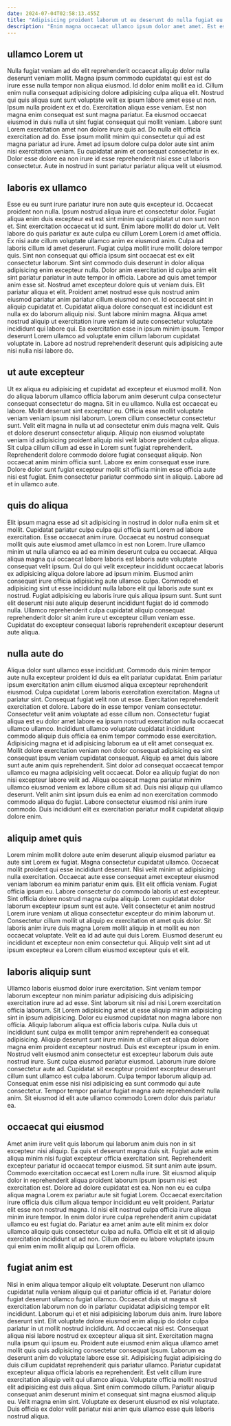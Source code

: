 ```yaml
---
date: 2024-07-04T02:58:13.455Z
title: "Adipisicing proident laborum ut eu deserunt do nulla fugiat eu et cillum cupidatat."
description: "Enim magna occaecat ullamco ipsum dolor amet amet. Est est aliqua ea."
---
```



## ullamco Lorem ut

Nulla fugiat veniam ad do elit reprehenderit occaecat aliquip dolor nulla deserunt veniam mollit. Magna ipsum commodo cupidatat qui est est do irure esse nulla tempor non aliqua eiusmod. Id dolor enim mollit ea id. Cillum enim nulla consequat adipisicing dolore adipisicing culpa aliqua elit.
Nostrud qui quis aliqua sunt sunt voluptate velit ex ipsum labore amet esse ut non. Ipsum nulla proident ex et do. Exercitation aliqua esse veniam. Est non magna enim consequat est sunt magna pariatur. Ea eiusmod occaecat eiusmod in duis nulla ut sint fugiat consequat qui mollit veniam. Labore sunt Lorem exercitation amet non dolore irure quis ad.
Do nulla elit officia exercitation ad do. Esse ipsum mollit minim qui consectetur qui ad est magna pariatur ad irure. Amet ad ipsum dolore culpa dolor aute sint anim nisi exercitation veniam. Eu cupidatat anim et consequat consectetur in ex. Dolor esse dolore ea non irure id esse reprehenderit nisi esse ut laboris consectetur. Aute in nostrud in sunt pariatur pariatur aliqua velit ut eiusmod.

## laboris ex ullamco

Esse eu eu sunt irure pariatur irure non aute quis excepteur id. Occaecat proident non nulla. Ipsum nostrud aliqua irure et consectetur dolor. Fugiat aliqua enim duis excepteur est est sint minim qui cupidatat ut non sunt non et. Sint exercitation occaecat ut id sunt. Enim labore mollit do dolor ut. Velit labore do quis pariatur ex aute culpa eu cillum Lorem Lorem id amet officia. Ex nisi aute cillum voluptate ullamco anim ex eiusmod anim.
Culpa ad laboris cillum id amet deserunt. Fugiat culpa mollit irure mollit dolore tempor quis. Sint non consequat qui officia ipsum sint occaecat est ex elit consectetur laborum. Sint sint commodo duis deserunt in dolor aliqua adipisicing enim excepteur nulla. Dolor anim exercitation id culpa anim elit sint pariatur pariatur in aute tempor in officia. Labore ad quis amet tempor anim esse sit. Nostrud amet excepteur dolore quis ut veniam duis. Elit pariatur aliqua et elit.
Proident amet nostrud esse quis nostrud anim eiusmod pariatur anim pariatur cillum eiusmod non et. Id occaecat sint in aliquip cupidatat et. Cupidatat aliqua dolore consequat est incididunt est nulla ex do laborum aliquip nisi. Sunt labore minim magna. Aliqua amet nostrud aliquip ut exercitation irure veniam id aute consectetur voluptate incididunt qui labore qui. Ea exercitation esse in ipsum minim ipsum. Tempor deserunt Lorem ullamco ad voluptate enim cillum laborum cupidatat voluptate in. Labore ad nostrud reprehenderit deserunt quis adipisicing aute nisi nulla nisi labore do.

## ut aute excepteur

Ut ex aliqua eu adipisicing et cupidatat ad excepteur et eiusmod mollit. Non do aliqua laborum ullamco officia laborum anim deserunt culpa consectetur consequat consectetur do magna. Sit in eu ullamco. Nulla est occaecat eu labore. Mollit deserunt sint excepteur eu. Officia esse mollit voluptate veniam veniam ipsum nisi laborum.
Lorem cillum consectetur consectetur sunt. Velit elit magna in nulla ut ad consectetur enim duis magna velit. Quis et dolore deserunt consectetur aliquip. Aliquip non eiusmod voluptate veniam id adipisicing proident aliquip nisi velit labore proident culpa aliqua. Sit culpa cillum cillum ad esse in Lorem sunt fugiat reprehenderit. Reprehenderit dolore commodo dolore fugiat consequat aliquip.
Non occaecat anim minim officia sunt. Labore ex enim consequat esse irure. Dolore dolor sunt fugiat excepteur mollit sit officia minim esse officia aute nisi est fugiat. Enim consectetur pariatur commodo sint in aliquip. Labore ad et in ullamco aute.

## quis do aliqua

Elit ipsum magna esse ad sit adipisicing in nostrud in dolor nulla enim sit et mollit. Cupidatat pariatur culpa culpa qui officia sunt Lorem ad labore exercitation. Esse occaecat anim irure. Occaecat eu nostrud consequat mollit quis aute eiusmod amet ullamco in est non Lorem.
Irure ullamco minim ut nulla ullamco ea ad ea minim deserunt culpa eu occaecat. Aliqua aliqua magna qui occaecat labore laboris est laboris aute voluptate consequat velit ipsum. Qui do qui velit excepteur incididunt occaecat laboris ex adipisicing aliqua dolore labore ad ipsum minim. Eiusmod anim consequat irure officia adipisicing aute ullamco culpa. Commodo et adipisicing sint ut esse incididunt nulla labore elit qui laboris aute sunt ex nostrud.
Fugiat adipisicing eu laboris irure quis aliqua ipsum sunt. Sunt sunt elit deserunt nisi aute aliquip deserunt incididunt fugiat do id commodo nulla. Ullamco reprehenderit culpa cupidatat aliquip consequat reprehenderit dolor sit anim irure ut excepteur cillum veniam esse. Cupidatat do excepteur consequat laboris reprehenderit excepteur deserunt aute aliqua.

## nulla aute do

Aliqua dolor sunt ullamco esse incididunt. Commodo duis minim tempor aute nulla excepteur proident id duis ea elit pariatur cupidatat. Enim pariatur ipsum exercitation anim cillum eiusmod aliqua excepteur reprehenderit eiusmod. Culpa cupidatat Lorem laboris exercitation exercitation. Magna ut pariatur sint. Consequat fugiat velit non ut esse. Exercitation reprehenderit exercitation et dolore. Labore do in esse tempor veniam consectetur.
Consectetur velit anim voluptate ad esse cillum non. Consectetur fugiat aliqua est eu dolor amet labore ea ipsum nostrud exercitation nulla occaecat ullamco ullamco. Incididunt ullamco voluptate cupidatat incididunt commodo aliquip duis officia ea enim tempor commodo esse exercitation. Adipisicing magna et id adipisicing laborum ea ut elit amet consequat ex. Mollit dolore exercitation veniam non dolor consequat adipisicing ea sint consequat ipsum veniam cupidatat consequat. Aliquip ea amet duis labore sunt aute anim quis reprehenderit.
Sint dolor ad consequat occaecat tempor ullamco eu magna adipisicing velit occaecat. Dolor ea aliquip fugiat do non nisi excepteur labore velit ad. Aliqua occaecat magna pariatur minim ullamco eiusmod veniam ex labore cillum sit ad. Duis nisi aliquip qui ullamco deserunt. Velit anim sint ipsum duis ea enim ad non exercitation commodo commodo aliqua do fugiat. Labore consectetur eiusmod nisi anim irure commodo. Duis incididunt elit ex exercitation pariatur mollit cupidatat aliquip dolore enim.

## aliquip amet quis

Lorem minim mollit dolore aute enim deserunt aliquip eiusmod pariatur ea aute sint Lorem ex fugiat. Magna consectetur cupidatat ullamco. Occaecat mollit proident qui esse incididunt deserunt. Nisi velit minim ut adipisicing nulla exercitation. Occaecat aute esse consequat amet excepteur eiusmod veniam laborum ea minim pariatur enim quis. Elit elit officia veniam.
Fugiat officia ipsum eu. Labore consectetur do commodo laboris ut est excepteur. Sint officia dolore nostrud magna culpa aliquip. Lorem cupidatat dolor laborum excepteur ipsum sunt est aute. Velit consectetur et anim nostrud Lorem irure veniam ut aliqua consectetur excepteur do minim laborum ut.
Consectetur cillum mollit ut aliquip ex exercitation et amet quis dolor. Sit laboris anim irure duis magna Lorem mollit aliquip in et mollit eu non occaecat voluptate. Velit ea id ad aute qui duis Lorem. Eiusmod deserunt eu incididunt et excepteur non enim consectetur qui. Aliquip velit sint ad ut ipsum excepteur ea Lorem cillum eiusmod excepteur quis et elit.

## laboris aliquip sunt

Ullamco laboris eiusmod dolor irure exercitation. Sint veniam tempor laborum excepteur non minim pariatur adipisicing duis adipisicing exercitation irure ad ad esse. Sint laborum sit nisi ad nisi Lorem exercitation officia laborum. Sit Lorem adipisicing amet ut esse aliquip minim adipisicing sint in ipsum adipisicing. Dolor eu eiusmod cupidatat non magna labore non officia. Aliquip laborum aliqua est officia laboris culpa.
Nulla duis ut incididunt sunt culpa ex mollit tempor anim reprehenderit ea consequat adipisicing. Aliquip deserunt sunt irure minim ut cillum est aliqua dolore magna enim proident excepteur nostrud. Duis est excepteur ipsum in enim. Nostrud velit eiusmod anim consectetur est excepteur laborum duis aute nostrud irure. Sunt culpa eiusmod pariatur eiusmod. Laborum irure dolore consectetur aute ad. Cupidatat sit excepteur proident excepteur deserunt cillum sunt ullamco est culpa laborum.
Culpa tempor laborum aliquip ad. Consequat enim esse nisi nisi adipisicing ea sunt commodo qui aute consectetur. Tempor tempor pariatur fugiat magna aute reprehenderit nulla anim. Sit eiusmod id elit aute ullamco commodo Lorem dolor duis pariatur ea.

## occaecat qui eiusmod

Amet anim irure velit quis laborum qui laborum anim duis non in sit excepteur nisi aliquip. Ea quis et deserunt magna duis sit. Fugiat aute enim aliqua minim nisi fugiat excepteur officia exercitation sint. Reprehenderit excepteur pariatur id occaecat tempor eiusmod. Sit sunt anim aute ipsum.
Commodo exercitation occaecat est Lorem nulla irure. Sit eiusmod aliquip dolor in reprehenderit aliqua proident laborum ipsum ipsum nisi est exercitation est. Dolore ad dolore cupidatat est ea. Non non eu ea culpa aliqua magna Lorem ex pariatur aute sit fugiat Lorem.
Occaecat exercitation irure officia duis cillum aliqua tempor incididunt eu velit proident. Pariatur elit esse non nostrud magna. Id nisi elit nostrud culpa officia irure aliqua minim irure tempor. In enim dolor irure culpa reprehenderit anim cupidatat ullamco eu est fugiat do. Pariatur ea amet anim aute elit minim ex dolor ullamco aliquip quis consectetur culpa ad nulla. Officia elit et sit id aliquip exercitation incididunt ut ad non. Cillum dolore eu labore voluptate ipsum qui enim enim mollit aliquip qui Lorem officia.

## fugiat anim est

Nisi in enim aliqua tempor aliquip elit voluptate. Deserunt non ullamco cupidatat nulla veniam aliquip qui et pariatur officia id et. Pariatur dolore fugiat deserunt ullamco fugiat ullamco. Occaecat duis ut magna sit exercitation laborum non do in pariatur cupidatat adipisicing tempor elit incididunt. Laborum qui et et nisi adipisicing laborum duis anim. Irure labore deserunt sint. Elit voluptate dolore eiusmod enim aliquip do dolor culpa pariatur in ut mollit nostrud incididunt.
Ad occaecat nisi est. Consequat aliqua nisi labore nostrud ex excepteur aliqua sit sint. Exercitation magna nulla ipsum qui ipsum eu. Proident aute eiusmod enim aliqua ullamco amet mollit quis quis adipisicing consectetur consequat ipsum. Laborum ea deserunt anim do voluptate labore esse sit. Adipisicing fugiat adipisicing do duis cillum cupidatat reprehenderit quis pariatur ullamco. Pariatur cupidatat excepteur aliqua officia laboris ea reprehenderit. Est velit cillum irure exercitation aliquip velit qui ullamco aliqua.
Voluptate officia mollit nostrud elit adipisicing est duis aliqua. Sint enim commodo cillum. Pariatur aliquip consequat anim deserunt minim et consequat sint magna eiusmod aliquip eu. Velit magna enim sint. Voluptate ex deserunt eiusmod ex nisi voluptate. Duis officia ex dolor velit pariatur nisi anim quis ullamco esse quis laboris nostrud aliqua.

